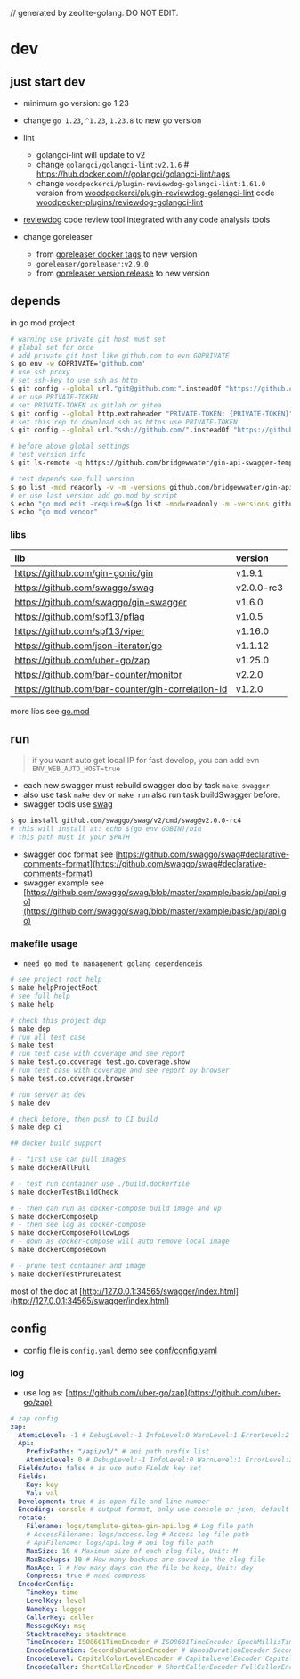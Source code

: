 // generated by zeolite-golang. DO NOT EDIT.

# dev

## just start dev

- minimum go version: go 1.23
- change `go 1.23`, `^1.23`, `1.23.8` to new go version
- lint
    - golangci-lint will update to v2
    - change `golangci/golangci-lint:v2.1.6` # https://hub.docker.com/r/golangci/golangci-lint/tags
    - change `woodpeckerci/plugin-reviewdog-golangci-lint:1.61.0` version
      from [woodpeckerci/plugin-reviewdog-golangci-lint](https://hub.docker.com/r/woodpeckerci/plugin-reviewdog-golangci-lint/tags)
      code [woodpecker-plugins/reviewdog-golangci-lint](https://codeberg.org/woodpecker-plugins/reviewdog-golangci-lint)

- [reviewdog](https://github.com/reviewdog/reviewdog) code review tool integrated with any code analysis tools

- change goreleaser
    - from [goreleaser docker tags](https://hub.docker.com/r/goreleaser/goreleaser/tags) to new version
    - `goreleaser/goreleaser:v2.9.0`
    - from [goreleaser version release](https://github.com/goreleaser/goreleaser/releases) to new version

## depends

in go mod project

```bash
# warning use private git host must set
# global set for once
# add private git host like github.com to evn GOPRIVATE
$ go env -w GOPRIVATE='github.com'
# use ssh proxy
# set ssh-key to use ssh as http
$ git config --global url."git@github.com:".insteadOf "https://github.com/"
# or use PRIVATE-TOKEN
# set PRIVATE-TOKEN as gitlab or gitea
$ git config --global http.extraheader "PRIVATE-TOKEN: {PRIVATE-TOKEN}"
# set this rep to download ssh as https use PRIVATE-TOKEN
$ git config --global url."ssh://github.com/".insteadOf "https://github.com/"

# before above global settings
# test version info
$ git ls-remote -q https://github.com/bridgewwater/gin-api-swagger-temple.git

# test depends see full version
$ go list -mod readonly -v -m -versions github.com/bridgewwater/gin-api-swagger-temple
# or use last version add go.mod by script
$ echo "go mod edit -require=$(go list -mod=readonly -m -versions github.com/bridgewwater/gin-api-swagger-temple | awk '{print $1 "@" $NF}')"
$ echo "go mod vendor"
```

### libs

| lib                                               | version    |
|:--------------------------------------------------|:-----------|
| https://github.com/gin-gonic/gin                  | v1.9.1     |
| https://github.com/swaggo/swag                    | v2.0.0-rc3 |
| https://github.com/swaggo/gin-swagger             | v1.6.0     |
| https://github.com/spf13/pflag                    | v1.0.5     |
| https://github.com/spf13/viper                    | v1.16.0    |
| https://github.com/json-iterator/go               | v1.1.12    |
| https://github.com/uber-go/zap                    | v1.25.0    |
| https://github.com/bar-counter/monitor            | v2.2.0     |
| https://github.com/bar-counter/gin-correlation-id | v1.2.0     |

more libs see [go.mod](go.mod)

## run

> if you want auto get local IP for fast develop, you can add evn `ENV_WEB_AUTO_HOST=true`

- each new swagger must rebuild swagger doc by task `make swagger`
- also use task `make dev` or `make run` also run task buildSwagger before.
- swagger tools use [swag](https://github.com/swaggo/swag)

```bash
$ go install github.com/swaggo/swag/v2/cmd/swag@v2.0.0-rc4
# this will install at: echo $(go env GOBIN)/bin
# this path must in your $PATH
```

- swagger doc format
  see [https://github.com/swaggo/swag#declarative-comments-format](https://github.com/swaggo/swag#declarative-comments-format)
- swagger example
  see [https://github.com/swaggo/swag/blob/master/example/basic/api/api.go](https://github.com/swaggo/swag/blob/master/example/basic/api/api.go)

### makefile usage

- `need go mod to management golang dependenceis`

```sh
# see project root help
$ make helpProjectRoot
# see full help
$ make help

# check this project dep
$ make dep
# run all test case
$ make test
# run test case with coverage and see report
$ make test.go.coverage test.go.coverage.show
# run test case with coverage and see report by browser
$ make test.go.coverage.browser

# run server as dev
$ make dev

# check before, then push to CI build
$ make dep ci

## docker build support

# - first use can pull images
$ make dockerAllPull

# - test run container use ./build.dockerfile
$ make dockerTestBuildCheck

# - then can run as docker-compose build image and up
$ make dockerComposeUp
# - then see log as docker-compose
$ make dockerComposeFollowLogs
# - down as docker-compose will auto remove local image
$ make dockerComposeDown

# - prune test container and image
$ make dockerTestPruneLatest
```

most of the doc at [http://127.0.0.1:34565/swagger/index.html](http://127.0.0.1:34565/swagger/index.html)

## config

- config file is `config.yaml` demo see [conf/config.yaml](conf/config.yaml)

### log

- use log as: [https://github.com/uber-go/zap](https://github.com/uber-go/zap)

```yaml
# zap config
zap:
  AtomicLevel: -1 # DebugLevel:-1 InfoLevel:0 WarnLevel:1 ErrorLevel:2
  Api:
    PrefixPaths: "/api/v1/" # api path prefix list
    AtomicLevel: 0 # DebugLevel:-1 InfoLevel:0 WarnLevel:1 ErrorLevel:2 default 0
  FieldsAuto: false # is use auto Fields key set
  Fields:
    Key: key
    Val: val
  Development: true # is open file and line number
  Encoding: console # output format, only use console or json, default is console
  rotate:
    Filename: logs/template-gitea-gin-api.log # Log file path
    # AccessFilename: logs/access.log # Access log file path
    # ApiFilename: logs/api.log # api log file path
    MaxSize: 16 # Maximum size of each zlog file, Unit: M
    MaxBackups: 10 # How many backups are saved in the zlog file
    MaxAge: 7 # How many days can the file be keep, Unit: day
    Compress: true # need compress
  EncoderConfig:
    TimeKey: time
    LevelKey: level
    NameKey: logger
    CallerKey: caller
    MessageKey: msg
    StacktraceKey: stacktrace
    TimeEncoder: ISO8601TimeEncoder # ISO8601TimeEncoder EpochMillisTimeEncoder EpochNanosTimeEncoder EpochTimeEncoder default is ISO8601TimeEncoder
    EncodeDuration: SecondsDurationEncoder # NanosDurationEncoder SecondsDurationEncoder StringDurationEncoder default is SecondsDurationEncoder
    EncodeLevel: CapitalColorLevelEncoder # CapitalLevelEncoder CapitalColorLevelEncoder LowercaseColorLevelEncoder LowercaseLevelEncoder default is CapitalLevelEncoder
    EncodeCaller: ShortCallerEncoder # ShortCallerEncoder FullCallerEncoder default is FullCallerEncoder

```